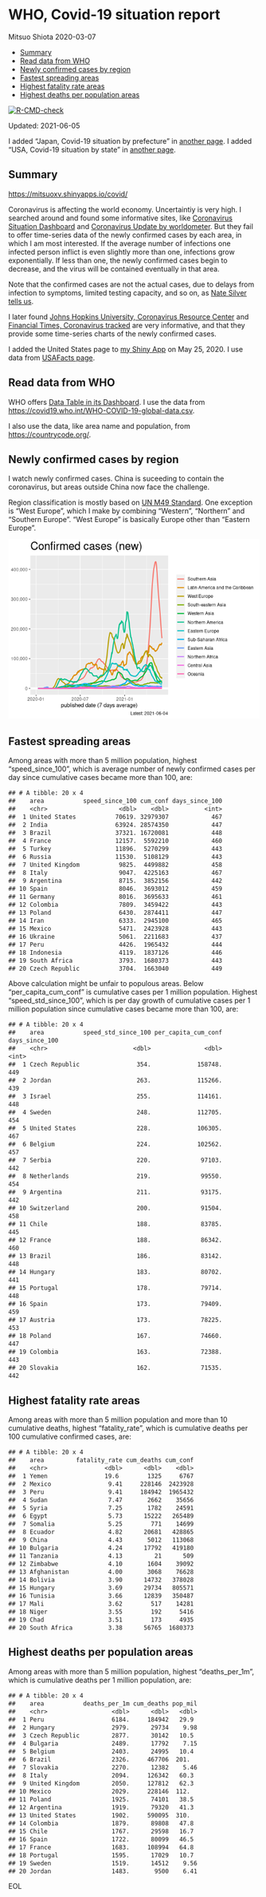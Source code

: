 WHO, Covid-19 situation report
================
Mitsuo Shiota
2020-03-07

-   [Summary](#summary)
-   [Read data from WHO](#read-data-from-who)
-   [Newly confirmed cases by region](#newly-confirmed-cases-by-region)
-   [Fastest spreading areas](#fastest-spreading-areas)
-   [Highest fatality rate areas](#highest-fatality-rate-areas)
-   [Highest deaths per population
    areas](#highest-deaths-per-population-areas)

<!-- badges: start -->

[![R-CMD-check](https://github.com/mitsuoxv/covid/workflows/R-CMD-check/badge.svg)](https://github.com/mitsuoxv/covid/actions)
<!-- badges: end -->

Updated: 2021-06-05

I added “Japan, Covid-19 situation by prefecture” in [another
page](Japan.md). I added “USA, Covid-19 situation by state” in [another
page](USA.md).

## Summary

<https://mitsuoxv.shinyapps.io/covid/>

Coronavirus is affecting the world economy. Uncertaintiy is very high. I
searched around and found some informative sites, like [Coronavirus
Situation
Dashboard](https://who.maps.arcgis.com/apps/opsdashboard/index.html#/c88e37cfc43b4ed3baf977d77e4a0667)
and [Coronavirus Update by
worldometer](https://www.worldometers.info/coronavirus/). But they fail
to offer time-series data of the newly confirmed cases by each area, in
which I am most interested. If the average number of infections one
infected person inflict is even slightly more than one, infections grow
exponentially. If less than one, the newly confirmed cases begin to
decrease, and the virus will be contained eventually in that area.

Note that the confirmed cases are not the actual cases, due to delays
from infection to symptoms, limited testing capacity, and so on, as
[Nate Silver tells
us](https://fivethirtyeight.com/features/coronavirus-case-counts-are-meaningless/).

I later found [Johns Hopkins University, Coronavirus Resource
Center](https://coronavirus.jhu.edu/) and [Financial Times, Coronavirus
tracked](https://www.ft.com/content/a26fbf7e-48f8-11ea-aeb3-955839e06441)
are very informative, and that they provide some time-series charts of
the newly confirmed cases.

I added the United States page to [my Shiny
App](https://mitsuoxv.shinyapps.io/covid/) on May 25, 2020. I use data
from [USAFacts
page](https://usafacts.org/visualizations/coronavirus-covid-19-spread-map/).

## Read data from WHO

WHO offers [Data Table in its Dashboard](https://covid19.who.int/table).
I use the data from
<https://covid19.who.int/WHO-COVID-19-global-data.csv>.

I also use the data, like area name and population, from
<https://countrycode.org/>.

## Newly confirmed cases by region

I watch newly confirmed cases. China is suceeding to contain the
coronavirus, but areas outside China now face the challenge.

Region classification is mostly based on [UN M49
Standard](https://unstats.un.org/unsd/methodology/m49/). One exception
is “West Europe”, which I make by combining “Western”, “Northern” and
“Southern Europe”. “West Europe” is basically Europe other than “Eastern
Europe”.

![](README_files/figure-gfm/chart-1.png)<!-- -->

## Fastest spreading areas

Among areas with more than 5 million population, highest
“speed\_since\_100”, which is average number of newly confirmed cases
per day since cumulative cases became more than 100, are:

    ## # A tibble: 20 x 4
    ##    area           speed_since_100 cum_conf days_since_100
    ##    <chr>                    <dbl>    <dbl>          <int>
    ##  1 United States           70619. 32979307            467
    ##  2 India                   63924. 28574350            447
    ##  3 Brazil                  37321. 16720081            448
    ##  4 France                  12157.  5592210            460
    ##  5 Turkey                  11896.  5270299            443
    ##  6 Russia                  11530.  5108129            443
    ##  7 United Kingdom           9825.  4499882            458
    ##  8 Italy                    9047.  4225163            467
    ##  9 Argentina                8715.  3852156            442
    ## 10 Spain                    8046.  3693012            459
    ## 11 Germany                  8016.  3695633            461
    ## 12 Colombia                 7809.  3459422            443
    ## 13 Poland                   6430.  2874411            447
    ## 14 Iran                     6333.  2945100            465
    ## 15 Mexico                   5471.  2423928            443
    ## 16 Ukraine                  5061.  2211683            437
    ## 17 Peru                     4426.  1965432            444
    ## 18 Indonesia                4119.  1837126            446
    ## 19 South Africa             3793.  1680373            443
    ## 20 Czech Republic           3704.  1663040            449

Above calculation might be unfair to populous areas. Below
“per\_capita\_cum\_conf” is cumulative cases per 1 million population.
Highest “speed\_std\_since\_100”, which is per day growth of cumulative
cases per 1 million population since cumulative cases became more than
100, are:

    ## # A tibble: 20 x 4
    ##    area           speed_std_since_100 per_capita_cum_conf days_since_100
    ##    <chr>                        <dbl>               <dbl>          <int>
    ##  1 Czech Republic                354.             158748.            449
    ##  2 Jordan                        263.             115266.            439
    ##  3 Israel                        255.             114161.            448
    ##  4 Sweden                        248.             112705.            454
    ##  5 United States                 228.             106305.            467
    ##  6 Belgium                       224.             102562.            457
    ##  7 Serbia                        220.              97103.            442
    ##  8 Netherlands                   219.              99550.            454
    ##  9 Argentina                     211.              93175.            442
    ## 10 Switzerland                   200.              91504.            458
    ## 11 Chile                         188.              83785.            445
    ## 12 France                        188.              86342.            460
    ## 13 Brazil                        186.              83142.            448
    ## 14 Hungary                       183.              80702.            441
    ## 15 Portugal                      178.              79714.            448
    ## 16 Spain                         173.              79409.            459
    ## 17 Austria                       173.              78225.            453
    ## 18 Poland                        167.              74660.            447
    ## 19 Colombia                      163.              72388.            443
    ## 20 Slovakia                      162.              71535.            442

## Highest fatality rate areas

Among areas with more than 5 million population and more than 10
cumulative deaths, highest “fatality\_rate”, which is cumulative deaths
per 100 cumulative confirmed cases, are:

    ## # A tibble: 20 x 4
    ##    area         fatality_rate cum_deaths cum_conf
    ##    <chr>                <dbl>      <dbl>    <dbl>
    ##  1 Yemen                19.6        1325     6767
    ##  2 Mexico                9.41     228146  2423928
    ##  3 Peru                  9.41     184942  1965432
    ##  4 Sudan                 7.47       2662    35656
    ##  5 Syria                 7.25       1782    24591
    ##  6 Egypt                 5.73      15222   265489
    ##  7 Somalia               5.25        771    14699
    ##  8 Ecuador               4.82      20681   428865
    ##  9 China                 4.43       5012   113068
    ## 10 Bulgaria              4.24      17792   419180
    ## 11 Tanzania              4.13         21      509
    ## 12 Zimbabwe              4.10       1604    39092
    ## 13 Afghanistan           4.00       3068    76628
    ## 14 Bolivia               3.90      14732   378028
    ## 15 Hungary               3.69      29734   805571
    ## 16 Tunisia               3.66      12839   350487
    ## 17 Mali                  3.62        517    14281
    ## 18 Niger                 3.55        192     5416
    ## 19 Chad                  3.51        173     4935
    ## 20 South Africa          3.38      56765  1680373

## Highest deaths per population areas

Among areas with more than 5 million population, highest
“deaths\_per\_1m”, which is cumulative deaths per 1 million population,
are:

    ## # A tibble: 20 x 4
    ##    area           deaths_per_1m cum_deaths pop_mil
    ##    <chr>                  <dbl>      <dbl>   <dbl>
    ##  1 Peru                   6184.     184942   29.9 
    ##  2 Hungary                2979.      29734    9.98
    ##  3 Czech Republic         2877.      30142   10.5 
    ##  4 Bulgaria               2489.      17792    7.15
    ##  5 Belgium                2403.      24995   10.4 
    ##  6 Brazil                 2326.     467706  201.  
    ##  7 Slovakia               2270.      12382    5.46
    ##  8 Italy                  2094.     126342   60.3 
    ##  9 United Kingdom         2050.     127812   62.3 
    ## 10 Mexico                 2029.     228146  112.  
    ## 11 Poland                 1925.      74101   38.5 
    ## 12 Argentina              1919.      79320   41.3 
    ## 13 United States          1902.     590095  310.  
    ## 14 Colombia               1879.      89808   47.8 
    ## 15 Chile                  1767.      29598   16.7 
    ## 16 Spain                  1722.      80099   46.5 
    ## 17 France                 1683.     108994   64.8 
    ## 18 Portugal               1595.      17029   10.7 
    ## 19 Sweden                 1519.      14512    9.56
    ## 20 Jordan                 1483.       9500    6.41

EOL
